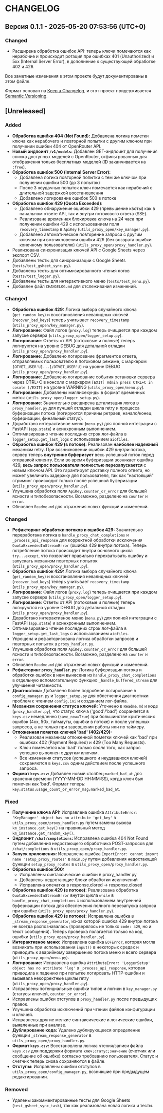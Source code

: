 # CHANGELOG

## Версия 0.1.1 - 2025-05-20 07:53:56 (UTC+0)
### Changed
- Расширена обработка ошибок API: теперь ключи помечаются как нерабочие и происходит ротация при ошибках 401 (Unauthorized) и 5xx (Internal Server Error), в дополнение к существующей обработке 402 и 429.



Все заметные изменения в этом проекте будут документированы в этом файле.

Формат основан на [Keep a Changelog](https://keepachangelog.com/en/1.0.0/),
и этот проект придерживается [Semantic Versioning](https://semver.org/spec/v2.0.0.html).

## [Unreleased]
### Added
- **Обработка ошибки 404 (Not Found):** Добавлена логика пометки ключа как нерабочего и повторной попытки с другим ключом при получении ошибки 404 от OpenRouter API.
- **Новый эндпоинт `/v1/models`:** Добавлен GET-эндпоинт для получения списка доступных моделей с OpenRouter, отфильтрованных для отображения только бесплатных моделей (ID заканчивается на `:free`).
- **Обработка ошибок 500 (Internal Server Error):**
    - Добавлена логика повторной попытки с тем же ключом при получении ошибки 500 (до 3 попыток)
    - После 3 неудачных попыток ключ помечается как нерабочий с длительной задержкой восстановления
    - Добавлено логирование ошибок 500 в потоке
- **Обработка ошибок 429 (Quota Exceeded):**
    - Добавлено обнаружение ошибки 429 (превышение квоты) как в начальном ответе API, так и *внутри* потокового ответа (SSE).
    - Реализована временная блокировка ключа на 24 часа при получении ошибки 429 с использованием поля `recovery_timestamp` в `ApiKey` (`utils_proxy_open/key_manager.py`).
    - Добавлено автоматическое повторение запроса с другим ключом при возникновении ошибки 429 (без возврата ошибки конечному пользователю) (`utils_proxy_open/proxy_handler.py`).
- Реализована синхронизация ключей API с Google Sheets через экспорт CSV.
- Добавлены тесты для синхронизации с Google Sheets (`tests/test_gsheet_sync.py`).
- Добавлены тесты для оптимизированного чтения логов (`tests/test_logger.py`).
- Добавлены тесты для интерактивного меню (`tests/test_menu.py`).
- Добавлен файл `CHANGELOG.md` для отслеживания изменений.

### Changed
- **Обработка ошибок 429:** Логика выбора случайного ключа (`get_random_key`) и восстановления невалидных ключей (`recover_bad_keys`) теперь учитывает `recovery_timestamp` (`utils_proxy_open/key_manager.py`).
- **Логирование**: Файл логов (`proxy.log`) теперь очищается при каждом запуске сервера (`utils_proxy_open/logger_setup.py`).
- **Логирование**: Ответы от API (потоковые и полные) теперь логируются на уровне DEBUG для детальной отладки (`utils_proxy_open/proxy_handler.py`).
- **Логирование**: Добавлено логирование фрагментов ответа, отправляемых пользователю в потоковом режиме, с маркером `[OTVET_USER'U]...[/OTVET_USER'U]` на уровне DEBUG (`utils_proxy_open/proxy_handler.py`).
- **Логирование**: Добавлено логирование события остановки сервера через CTRL+C в консоли с маркером `[EXIT] Admin press CTRL+C in cosole [/EXIT]` на уровне WARNING (`utils_proxy_open/menu.py`).
- **Логирование**: Добавлены миллисекунды в формат временных меток (`utils_proxy_open/logger_setup.py`).
- **Логирование**: Значительно расширена детализация логов в `proxy_handler.py` для лучшей отладки цикла retry и процесса буферизации потока (логируются причины ретраев, начало/конец буферизации, финальный статус).
- Доработано интерактивное меню (`menu.py`) для полной интеграции с FastAPI (`app.state`) и асинхронным выполнением.
- Оптимизировано чтение последних строк лог-файла в `logger_setup.get_last_logs` с использованием `aiofiles`.
- **Обработка ошибок 429 (в потоке):** Реализован **наиболее надежный** механизм retry. При возникновении ошибки 429 *внутри* потока, сервер теперь **внутренне буферизует** весь успешный поток перед отправкой клиенту. Если во время буферизации возникает ошибка 429, **весь запрос пользователя полностью перезапускается** с новым ключом API. Это гарантирует доставку полного ответа, но может увеличить задержку для пользователя, так как "настоящий" стриминг происходит только после успешной буферизации (`utils_proxy_open/proxy_handler.py`).
- Улучшена обработка поля `ApiKey.counter_or_error` для большей ясности и типобезопасности. Возможно, разделено на `counter` и `error`.
- Обновлен `Readme.md` для отражения новых функций и изменений.

### Changed
- **Рефакторинг обработки потоков и ошибок 429:** Значительно переработана логика в `handle_proxy_chat_completions` и `_process_api_response` для корректной обработки исключения `QuotaExceededInStreamError` (ошибка 429 внутри потока). Теперь потребление потока происходит внутри основного цикла `try...except`, что позволяет правильно перехватывать ошибку и запускать механизм повторных попыток (`utils_proxy_open/proxy_handler.py`).
- **Обработка ошибок 429:** Логика выбора случайного ключа (`get_random_key`) и восстановления невалидных ключей (`recover_bad_keys`) теперь учитывает `recovery_timestamp` (`utils_proxy_open/key_manager.py`).
- **Логирование**: Файл логов (`proxy.log`) теперь очищается при каждом запуске сервера (`utils_proxy_open/logger_setup.py`).
- **Логирование**: Ответы от API (потоковые и полные) теперь логируются на уровне DEBUG для детальной отладки (`utils_proxy_open/proxy_handler.py`).
- Доработано интерактивное меню (`menu.py`) для полной интеграции с FastAPI (`app.state`) и асинхронным выполнением.
- Оптимизировано чтение последних строк лог-файла в `logger_setup.get_last_logs` с использованием `aiofiles`.
- Упрощена и рефакторизована логика обработки запросов и повторных попыток в `proxy_handler.py`.
- Улучшена обработка поля `ApiKey.counter_or_error` для большей ясности и типобезопасности. Возможно, разделено на `counter` и `error`.
- Обновлен `Readme.md` для отражения новых функций и изменений.
- **Рефакторинг `proxy_handler.py`:** Логика буферизации потока и обработки ошибок в нем вынесена из `handle_proxy_chat_completions` в отдельную вспомогательную функцию `_handle_buffered_stream` для улучшения читаемости.
- **Диагностика:** Добавлено более подробное логирование в `config_manager.py` и `logger_setup.py` для облегчения диагностики проблем с чтением `config.ini` и созданием лог-файла.
- **Механизм сохранения статуса ключей:** Уточнено в `Readme.md` и коде (`proxy_handler.py`), что статус ключа ('good'/'bad') сохраняется в `keys.csv` немедленно (`save_now=True`) при большинстве критических ошибок (4xx, 50x, таймауты, ошибки в потоке) и после успешных запросов, а не только при завершении работы или по таймеру.
- **Отложенная пометка ключей 'bad' (402/429):**
    - Реализован механизм отложенной пометки ключей как 'bad' при ошибках 402 (Payment Required) и 429 (Too Many Requests).
    - Ключ помечается как 'bad' только *после* того, как запрос успешно выполнен с *другим* ключом.
    - Все изменения статусов (успешного и неудавшихся ключей) сохраняются в `keys.csv` одним действием после успешного запроса.
- **Формат `keys.csv`:** Добавлен новый столбец `marked_bad_at` для хранения времени (YYYY-MM-DD HH:MM:SS), когда ключ был помечен как 'bad'. Формат теперь: `key;status;usage_count_or_error_msg;marked_bad_at`.

### Fixed
- **Получение ключа API:** Исправлена ошибка `AttributeError: 'KeyManager' object has no attribute 'get_key'` в `utils_proxy_open/proxy_handler.py` путем замены вызова `km_instance.get_key()` на правильный метод `km_instance.get_random_key()`.
- **Эндпоинт `/chat/completions`:** Исправлена ошибка 404 Not Found путем добавления недостающего обработчика POST-запросов для `/chat/completions` в `utils_proxy_open/proxy_handler.py`.
- **Запуск приложения:** Исправлена ошибка `ImportError: cannot import name 'setup_proxy_routes'` в `main.py` путем добавления недостающей функции `setup_proxy_routes` в `utils_proxy_open/proxy_handler.py`.
- **Обработка ошибок 500:**
    - Исправлены синтаксические ошибки в proxy_handler.py
    - Добавлены недостающие блоки обработки исключений
    - Исправлена опечатка в response.clored -> response.closed
- **Обработка ошибок 429 (в потоке):** Реализована обработка `QuotaExceededInStreamError` внутри цикла `while` в `handle_proxy_chat_completions` с использованием внутренней буферизации потока для обеспечения полного перезапуска запроса при ошибке (`utils_proxy_open/proxy_handler.py`).
- **Обработка ошибок 429 (в потоке):** Исправлена ошибка в `_stream_response_generator`, из-за которой ошибка 429 внутри потока не всегда распознавалась (проверялось не только `code: 429`, но и текст сообщения). Теперь проверка полагается только на код ошибки (`utils_proxy_open/proxy_handler.py`).
- **Интерактивное меню:** Исправлена ошибка `EOFError`, которая могла возникать при использовании `input()` в некоторых средах и приводить к аварийному завершению потока меню и всего сервера (`utils_proxy_open/menu.py`).
- **Логирование:** Исправлена ошибка `AttributeError: 'LoggerSetup' object has no attribute 'log'` в `_process_api_response`, которая приводила к падению при попытке логировать HTTP-ошибки и вызывала некорректные циклы retry (`utils_proxy_open/proxy_handler.py`).
- Исправлены потенциальные ошибки типов и логики в `key_manager.py` (статусы ключей, `counter_or_error`).
- Исправлены ошибки отступов в `proxy_handler.py` после предыдущих правок.
- Улучшена обработка исключений при чтении файлов конфигурации и ключей.
- Исправлены другие мелкие синтаксические и логические ошибки, выявленные при анализе.
- **Дублирование кода:** Удалено дублирующееся определение функции `_stream_response_generator` в `utils_proxy_open/proxy_handler.py`.
- **Формат `keys.csv`:** Восстановлена логика чтения/записи файла `keys.csv` для поддержки формата `ключ;статус;значение` (счетчик или сообщение об ошибке) согласно требованию пользователя. Статус и счетчик теперь снова сохраняются в файле.
- **Отступы:** Исправлены ошибки отступов в `utils_proxy_open/config_manager.py`, возникшие при предыдущем редактировании.

### Removed
- Удалены закомментированные тесты для Google Sheets (`test_gsheet_sync_task`), так как реализована новая логика и тесты.
